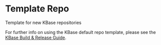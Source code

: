 # Template Repo
Template for new KBase repositories

For further info on using the KBase default repo template, please see the [KBase Build & Release Guide](https://github.com/kbase/.github/tree/main/guide).
